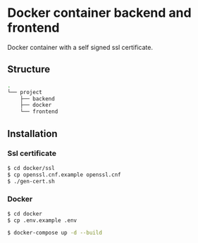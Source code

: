 # Docker container backend and frontend

Docker container with a self signed ssl certificate.

## Structure

```bash
.
└── project
    ├── backend
    ├── docker
    └── frontend
```

## Installation

### Ssl certificate

```bash
$ cd docker/ssl
$ cp openssl.cnf.example openssl.cnf
$ ./gen-cert.sh
```

### Docker

```bash
$ cd docker
$ cp .env.example .env

$ docker-compose up -d --build
```
